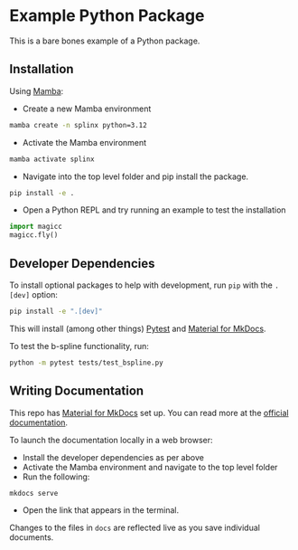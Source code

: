 # Example Python Package

This is a bare bones example of a Python package.

## Installation

Using [Mamba](https://mamba.readthedocs.io/en/latest/):

* Create a new Mamba environment

```bash
mamba create -n splinx python=3.12
```

* Activate the Mamba environment

```bash
mamba activate splinx
```

* Navigate into the top level folder and pip install the package.

```bash
pip install -e .
```

* Open a Python REPL and try running an example to test the installation

```python
import magicc
magicc.fly()
```

## Developer Dependencies

To install optional packages to help with development, run `pip` with the `.[dev]` option:

```bash
pip install -e ".[dev]"
```

This will install (among other things) [Pytest](https://docs.pytest.org/en/8.2.x/) and [Material for MkDocs](https://squidfunk.github.io/mkdocs-material/).

To test the b-spline functionality, run:

```bash
python -m pytest tests/test_bspline.py 
```


## Writing Documentation

This repo has [Material for MkDocs](https://squidfunk.github.io/mkdocs-material/) set up. You can read more at the [official documentation](https://squidfunk.github.io/mkdocs-material/getting-started/).

To launch the documentation locally in a web browser:

* Install the developer dependencies as per above
* Activate the Mamba environment and navigate to the top level folder
* Run the following:

```bash
mkdocs serve
```

* Open the link that appears in the terminal.

Changes to the files in `docs` are reflected live as you save individual documents.
